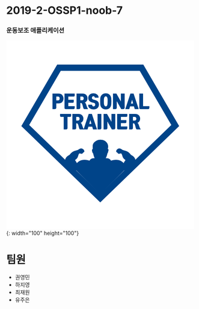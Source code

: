 # 2019-2-OSSP1-noob-7
### 운동보조 애플리케이션

![alt text](https://github.com/CSID-DGU/2019-2-OSSP1-noob-7/blob/master/android/app/src/main/res/drawable/main_logo.png){: width="100" height="100"}

# 팀원
* 권영민
* 하지영
* 최재원
* 유주은
